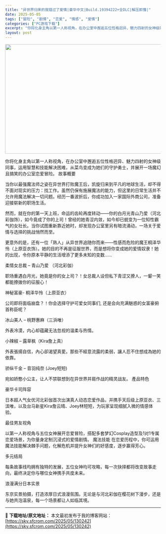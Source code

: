 ```yaml
---
title: "异世界归来的我错过了爱情|豪华中文|Build.19394222+全DLC|解压即撸|"
date: 2025-05-05
tags: ["冒险", "剧情", "恋爱", "情感", "爱情"]
categories: ["PC游戏下载"]
excerpt: "你将化身主角以第一人称视角，在办公室中邂逅五位性格迥异、魅力四射的女神级同事，运用智慧和技能解决困难，从菜鸟变成为她们的守护勇士，并展开一场魔幻且搞笑的办公室恋爱冒险。 故事概要 当你以最强魔法师之姿在异世界打败魔王后，凯旋归来到平凡的地球生活，却不得不面对现实的压力：找工作。虽然仍保有施展魔法的能&hellip;"
layout: post
---
```


<img class="aligncenter size-full wp-image-130249" src="https://sky.sfcrom.com/wp-content/uploads/2025/05/2025050503553458.webp" alt="" width="616" height="353" />

你将化身主角以第一人称视角，在办公室中邂逅五位性格迥异、魅力四射的女神级同事，运用智慧和技能解决困难，从菜鸟变成为她们的守护勇士，并展开一场魔幻且搞笑的办公室恋爱冒险。
故事概要

当你以最强魔法师之姿在异世界打败魔王后，凯旋归来到平凡的地球生活，却不得不面对现实的压力：找工作。虽然仍保有施展魔法的能力，但这里的日常生活并不允许用魔法解决一切问题。经历一番波折后，你成功加入一家国际外商公司，准备迎接崭新的职场生活。

然而，就在你的第一天上班，命运的齿轮再度转动——你的白月光青山乃爱（河北彩伽饰），如今竟成了你的上司！曾经的她青涩内敛，如今却已蜕变为一位知性霸气的女社长。当你试图重新靠近她时，却发现办公室里另有暗流涌动，一场关于爱情与选择的挑战悄然而至。

更意外的是，还有一位「熟人」从异世界追随你而来——性感而危险的魔王桐泽华怜（上原亚衣饰）。她的目的不再是征服世界，而是想将你变成她的爱情奴隶！她的出现，令你原本平静的生活增添了更多未知的变数……

柔情女总裁 – 青山乃爱 （河北彩伽）

职场重遇白月光，她竟是你的女上司？！女总裁人设但私下青涩又撩人，一颦一笑都能撩拨你的征服心！

神秘富豪- 桐泽华怜（上原亚衣）

公司即将面临崩盘？！你会选择守护可爱女同事们, 还是会向充满魅惑的女富豪俯首称臣呢？

冰山美人 – 桃野惠麻（三浜唯）

外表冷漠，内心却蕴藏无法忽视的温柔与热情。

小辣椒 – 露草枫（Kira詹上真）

外表張揚自信，內心卻渴望真愛。那些不經意流露的柔弱，讓人忍不住想成為她的依靠。

骄纵千金 – 音羽纯奈 (Joey短短)

宛如娇憨小公主，让人不禁联想到在异世界并肩作战的精灵战友。
產品特色

豪华卡司阵容

日本超人气女优河北彩伽首次出演真人动态恋爱作品，并携手天后级上原亚衣、三滨唯，以及台马新星Kira詹云晴、Joey林短短，为玩家呈现细腻入微的情感体验。

最佳男友视角

以第一人称视角与五位女神展开恋爱冒险，搭配多套梦幻Cosplay造型及1对1专属恋爱场景，为你量身定制沉浸式的爱情剧情。 魔法技能 在恋爱历程中，你可运用魔法技能解决棘手问题，化解危机并提升女神们的好感度，逐步赢得芳心。

多元结局

每条故事线均拥有独特的发展，五位女神均可攻略，每一次抉择都将改变故事走向，最终决定你与哪位女神携手共度未来。

浪漫满分日本实景

东京实景拍摄，打造浓厚日式浪漫氛围。无论是与河北彩伽在樱花树下漫步，还是与她共泡温泉，每一个场景都让人如临其境。

---
📖 **下载地址/原文地址：** 本文最初发布于我的博客网站：[https://sky.sfcrom.com/2025/05/130242](https://sky.sfcrom.com/2025/05/130242)
